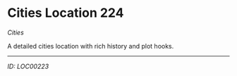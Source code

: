 # Cities Location 224

*Cities*

A detailed cities location with rich history and plot hooks.

---
*ID: LOC00223*